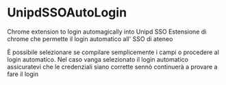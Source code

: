 # UnipdSSOAutoLogin
Chrome extension to login automagically into Unipd SSO
Estensione di chrome che permette il login automatico all' SSO di ateneo
 
 È possibile selezionare se compilare semplicemente i campi o procedere al login automatico.
 Nel caso vanga selezionato il login automatico assicuratevi che le credenziali siano corrette sennò continuerà a provare a fare il login